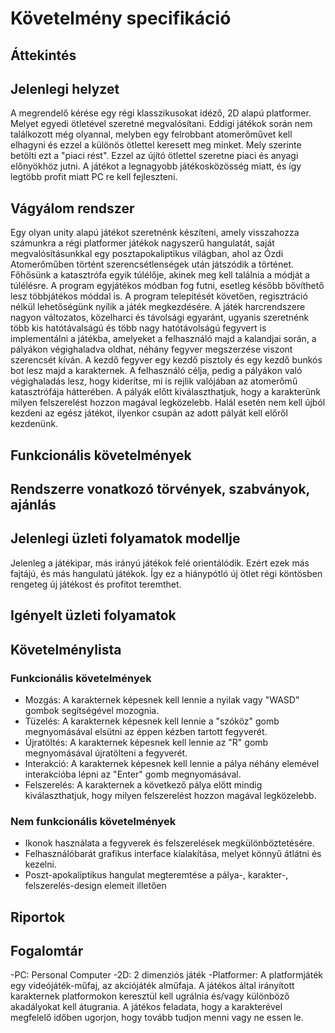 

# Követelmény specifikáció

##  Áttekintés


## Jelenlegi helyzet
A megrendelő kérése egy régi klasszikusokat idéző, 2D alapú platformer. Melyet egyedi ötletével szeretné megvalósítani. Eddigi játékok során nem találkozott még olyannal, melyben egy felrobbant atomerőművet kell elhagyni és ezzel a különös ötlettel keresett meg minket. Mely szerinte betölti ezt a "piaci rést". Ezzel az újító ötlettel szeretne piaci és anyagi előnyökhöz jutni. A játékot a legnagyobb játékosközösség miatt, és így legtöbb profit miatt PC re kell fejleszteni.

## Vágyálom rendszer
Egy olyan unity alapú játékot szeretnénk készíteni, amely visszahozza számunkra a régi platformer játékok nagyszerű hangulatát, saját megvalósításunkkal egy posztapokaliptikus világban, ahol az
Ózdi Atomerőműben történt szerencsétlenségek után játszódik a történet. Főhősünk a katasztrófa egyik túlélője, akinek meg kell találnia a módját a túlélésre.
A program egyjátékos módban fog futni, esetleg később bővíthető lesz többjátékos móddal is.
A program telepítését követően, regisztráció nélkül lehetőségünk nyílik a játék megkezdésére.
A játék harcrendszere nagyon változatos, közelharci és távolsági egyaránt, ugyanis szeretnénk több kis hatótávalságú és több nagy hatótávolságú fegyvert is
implementálni a játékba, amelyeket a felhasználó majd a kalandjai során, a pályákon végighaladva oldhat, néhány fegyver megszerzése viszont szerencsét kíván.
A kezdő fegyver egy kezdő pisztoly és egy kezdő bunkós bot lesz majd a karakternek.
A felhasználó célja, pedig a pályákon való végighaladás lesz, hogy kiderítse, mi is rejlik valójában az atomerőmű katasztrófája hátterében.
A pályák előtt kiválaszthatjuk, hogy a karakterünk milyen felszerelést hozzon magával legközelebb.
Halál esetén nem kell újból kezdeni az egész játékot, ilyenkor csupán az adott pályát kell előről kezdenünk.

## Funkcionális követelmények


## Rendszerre vonatkozó törvények, szabványok, ajánlás


## Jelenlegi üzleti folyamatok modellje
Jelenleg a játékipar, más irányú játékok felé orientálódik. Ezért ezek más fajtájú, és más hangulatú játékok. Így ez a hiánypótló új ötlet régi köntösben rengeteg új játékost és profitot teremthet.

## Igényelt üzleti folyamatok


## Követelménylista

### Funkcionális követelmények
- Mozgás: A karakternek képesnek kell lennie a nyilak vagy "WASD" gombok segítségével mozognia.
- Tüzelés: A karakternek képesnek kell lennie a "szóköz" gomb megnyomásával elsütni az éppen kézben tartott fegyverét.
- Újratöltés: A karakternek képesnek kell lennie az "R" gomb megnyomásával újratölteni a fegyverét.
- Interakció: A karakternek képesnek kell lennie a pálya néhány elemével interakcióba lépni az "Enter" gomb megnyomásával.
- Felszerelés: A karakternek a következő pálya előtt mindig kiválaszthatjuk, hogy milyen felszerelést hozzon magával legközelebb.

### Nem funkcionális követelmények
- Ikonok használata a fegyverek és felszerelések megkülönböztetésére.
- Felhasználóbarát grafikus interface kialakítása, melyet könnyű átlátni és kezelni.
- Poszt-apokaliptikus hangulat megteremtése a pálya-, karakter-, felszerelés-design elemeit illetően

## Riportok


## Fogalomtár
-PC: Personal Computer
-2D: 2 dimenziós játék
-Platformer: A platformjáték egy videójáték-műfaj, az akciójáték alműfaja. A játékos által irányított karakternek platformokon keresztül kell ugrálnia és/vagy különböző akadályokat kell átugrania. A játékos feladata, hogy a karakterével megfelelő időben ugorjon, hogy tovább tudjon menni vagy ne essen le.

	
